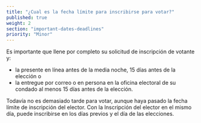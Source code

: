 ```yaml
---
title: "¿Cual es la fecha límite para inscribirse para votar?"
published: true
weight: 2
section: "important-dates-deadlines"
priority: "Minor"
---
```

Es importante que llene por completo su solicitud de inscripción de votante y:
- la presente en línea antes de la media noche, 15 días antes de la elección o
- la entregue por correo o en persona en la oficina electoral de su condado al menos 15 días antes de la elección.

Todavía no es demasiado tarde para votar, aunque haya pasado la fecha límite de inscripción del elector. Con la Inscripción del elector en el mismo día, puede inscribirse en los días previos y el día de las elecciones.
